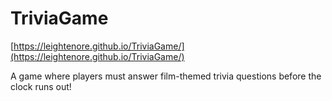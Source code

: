 # TriviaGame

[https://leightenore.github.io/TriviaGame/](https://leightenore.github.io/TriviaGame/)

A game where players must answer film-themed trivia questions before the clock runs out!
